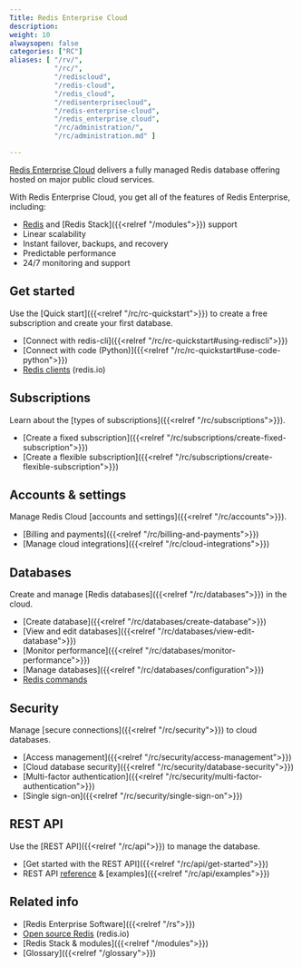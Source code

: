 ```yaml
---
Title: Redis Enterprise Cloud
description:
weight: 10
alwaysopen: false
categories: ["RC"]
aliases: [ "/rv/",
           "/rc/",
           "/rediscloud",
           "/redis-cloud",
           "/redis_cloud",
           "/redisenterprisecloud",
           "/redis-enterprise-cloud",
           "/redis_enterprise_cloud",
           "/rc/administration/",
           "/rc/administration.md" ]

---
```

[Redis Enterprise Cloud](https://redis.com/redis-enterprise-cloud/overview/) delivers a fully managed Redis database offering hosted on major public cloud services.

With Redis Enterprise Cloud, you get all of the features of Redis Enterprise, including:
- [Redis](https://redis.io/) and [Redis Stack]({{<relref "/modules">}}) support
- Linear scalability
- Instant failover, backups, and recovery
- Predictable performance
- 24/7 monitoring and support

## Get started
Use the [Quick start]({{<relref "/rc/rc-quickstart">}}) to create a free subscription and create your first database.
- [Connect with redis-cli]({{<relref "/rc/rc-quickstart#using-rediscli">}})
- [Connect with code (Python)]({{<relref "/rc/rc-quickstart#use-code-python">}})
- [Redis clients](https://redis.io/docs/clients/) (redis.io)

## Subscriptions
Learn about the [types of subscriptions]({{<relref "/rc/subscriptions">}}).
- [Create a fixed subscription]({{<relref "/rc/subscriptions/create-fixed-subscription">}})
- [Create a flexible subscription]({{<relref "/rc/subscriptions/create-flexible-subscription">}})

## Accounts & settings
Manage Redis Cloud [accounts and settings]({{<relref "/rc/accounts">}}).
- [Billing and payments]({{<relref "/rc/billing-and-payments">}})
- [Manage cloud integrations]({{<relref "/rc/cloud-integrations">}})

## Databases
Create and manage [Redis databases]({{<relref "/rc/databases">}}) in the cloud.
- [Create database]({{<relref "/rc/databases/create-database">}})
- [View and edit databases]({{<relref "/rc/databases/view-edit-database">}})
- [Monitor performance]({{<relref "/rc/databases/monitor-performance">}})
- [Manage databases]({{<relref "/rc/databases/configuration">}})
- [Redis commands](https://redis.io/commands/)

## Security
Manage [secure connections]({{<relref "/rc/security">}}) to cloud databases.
- [Access management]({{<relref "/rc/security/access-management">}})
- [Cloud database security]({{<relref "/rc/security/database-security">}})
- [Multi-factor authentication]({{<relref "/rc/security/multi-factor-authentication">}})
- [Single sign-on]({{<relref "/rc/security/single-sign-on">}})

## REST API
Use the [REST API]({{<relref "/rc/api">}}) to manage the database.
- [Get started with the REST API]({{<relref "/rc/api/get-started">}})
- REST API [reference](https://api.redislabs.com/v1/swagger-ui.html) & [examples]({{<relref "/rc/api/examples">}})


## Related info
- [Redis Enterprise Software]({{<relref "/rs">}})
- [Open source Redis](https://redis.io/) (redis.io)
- [Redis Stack & modules]({{<relref "/modules">}})
- [Glossary]({{<relref "/glossary">}})
